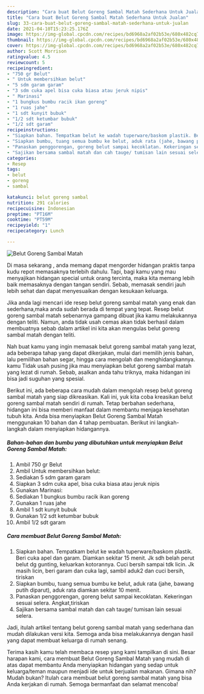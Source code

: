 ```yaml
---
description: "Cara buat Belut Goreng Sambal Matah Sederhana Untuk Jualan"
title: "Cara buat Belut Goreng Sambal Matah Sederhana Untuk Jualan"
slug: 33-cara-buat-belut-goreng-sambal-matah-sederhana-untuk-jualan
date: 2021-04-10T15:23:25.176Z
image: https://img-global.cpcdn.com/recipes/bd6968a2af02b53e/680x482cq70/belut-goreng-sambal-matah-foto-resep-utama.jpg
thumbnail: https://img-global.cpcdn.com/recipes/bd6968a2af02b53e/680x482cq70/belut-goreng-sambal-matah-foto-resep-utama.jpg
cover: https://img-global.cpcdn.com/recipes/bd6968a2af02b53e/680x482cq70/belut-goreng-sambal-matah-foto-resep-utama.jpg
author: Scott Morrison
ratingvalue: 4.5
reviewcount: 5
recipeingredient:
- "750 gr Belut"
- " Untuk membersihkan belut"
- "5 sdm garam garam"
- "3 sdm cuka apel bisa cuka biasa atau jeruk nipis"
- " Marinasi"
- "1 bungkus bumbu racik ikan goreng"
- "1 ruas jahe"
- "1 sdt kunyit bubuk"
- "1/2 sdt ketumbar bubuk"
- "1/2 sdt garam"
recipeinstructions:
- "Siapkan bahan. Tempatkam belut ke wadah tuperware/baskom plastik. Beri cuka apel dan garam. Diamkan sekitar 15 menit. Jk sdh belah perut belut dg gunting, keluarkan kotorannya. Cuci bersih sampai tdk licin. Jk masih licin, beri garam dan cuka lagi, sambil aduk2 dan cuci bersih, tiriskan"
- "Siapkan bumbu, tuang semua bumbu ke belut, aduk rata (jahe, bawang putih diparut), aduk rata diamkan sekitar 10 menit."
- "Panaskan penggorengan, goreng belut sampai kecoklatan. Kekeringan sesuai selera. Angkat,tiriskan"
- "Sajikan bersama sambal matah dan cah tauge/ tumisan lain sesuai selera."
categories:
- Resep
tags:
- belut
- goreng
- sambal

katakunci: belut goreng sambal 
nutrition: 291 calories
recipecuisine: Indonesian
preptime: "PT16M"
cooktime: "PT59M"
recipeyield: "1"
recipecategory: Lunch

---
```



![Belut Goreng Sambal Matah](https://img-global.cpcdn.com/recipes/bd6968a2af02b53e/680x482cq70/belut-goreng-sambal-matah-foto-resep-utama.jpg)

Di masa  sekarang , anda memang dapat mengorder hidangan praktis tanpa kudu repot memasaknya terlebih dahulu. Tapi, bagi kamu yang mau menyajikan hidangan special untuk orang tercinta, maka kita memang lebih baik memasaknya dengan tangan sendiri. Sebab, memasak sendiri jauh lebih sehat dan dapat menyesuaikan dengan kesukaan keluarga.

Jika anda lagi mencari ide resep belut goreng sambal matah yang enak dan sederhana,maka anda sudah berada di tempat yang tepat. Resep belut goreng sambal matah  sebenarnya gampang dibuat jika kamu melakukannya dengan teliti. Namun, anda tidak usah cemas akan tidak berhasil dalam membuatnya 
sebab dalam artikel ini kita akan mengulas belut goreng sambal matah dengan teliti.  



Nah buat kamu yang ingin memasak belut goreng sambal matah yang lezat, ada beberapa tahap yang dapat dikerjakan, mulai dari memilih jenis bahan, lalu pemilihan bahan segar, hingga cara mengolah dan menghidangkannya. kamu Tidak usah pusing jika mau menyiapkan belut goreng sambal matah yang lezat di rumah. Sebab, asalkan anda  tahu triknya, maka hidangan ini bisa jadi suguhan yang spesial.

Berikut ini, ada beberapa cara mudah dalam mengolah resep belut goreng sambal matah yang siap dikreasikan. Kali ini, yuk kita coba kreasikan belut goreng sambal matah sendiri di rumah. Tetap berbahan sederhana, hidangan ini bisa memberi manfaat dalam membantu menjaga kesehatan tubuh kita. Anda bisa menyiapkan Belut Goreng Sambal Matah menggunakan 10 bahan dan 4 tahap pembuatan. Berikut ini langkah-langkah dalam menyiapkan hidangannya.

<!--inarticleads1-->

##### Bahan-bahan dan bumbu yang dibutuhkan untuk menyiapkan Belut Goreng Sambal Matah:

1. Ambil 750 gr Belut
1. Ambil  Untuk membersihkan belut:
1. Sediakan 5 sdm garam garam
1. Siapkan 3 sdm cuka apel, bisa cuka biasa atau jeruk nipis
1. Gunakan  Marinasi:
1. Sediakan 1 bungkus bumbu racik ikan goreng
1. Gunakan 1 ruas jahe
1. Ambil 1 sdt kunyit bubuk
1. Gunakan 1/2 sdt ketumbar bubuk
1. Ambil 1/2 sdt garam




<!--inarticleads2-->

##### Cara membuat Belut Goreng Sambal Matah:

1. Siapkan bahan. Tempatkam belut ke wadah tuperware/baskom plastik. Beri cuka apel dan garam. Diamkan sekitar 15 menit. Jk sdh belah perut belut dg gunting, keluarkan kotorannya. Cuci bersih sampai tdk licin. Jk masih licin, beri garam dan cuka lagi, sambil aduk2 dan cuci bersih, tiriskan
1. Siapkan bumbu, tuang semua bumbu ke belut, aduk rata (jahe, bawang putih diparut), aduk rata diamkan sekitar 10 menit.
1. Panaskan penggorengan, goreng belut sampai kecoklatan. Kekeringan sesuai selera. Angkat,tiriskan
1. Sajikan bersama sambal matah dan cah tauge/ tumisan lain sesuai selera.




Jadi, itulah artikel tentang  belut goreng sambal matah  yang sederhana dan mudah dilakukan versi kita. Semoga anda bisa melakukannya dengan hasil yang dapat membuat keluarga di rumah senang. 

Terima kasih kamu telah membaca resep yang kami tampilkan di sini. Besar harapan kami, cara membuat  Belut Goreng Sambal Matah yang mudah di atas dapat membantu Anda menyiapkan hidangan yang sedap untuk keluarga/teman maupun menjadi ide untuk berjualan makanan. Gimana nih? Mudah bukan? Itulah cara membuat belut goreng sambal matah yang bisa Anda kerjakan di rumah. Semoga bermanfaat dan selamat mencoba!

